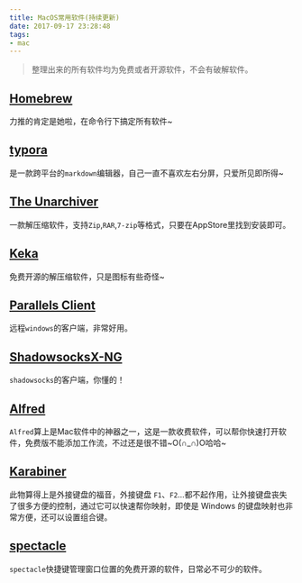 ```yaml
---
title: MacOS常用软件(持续更新)
date: 2017-09-17 23:28:48
tags:
- mac
---
```


> 整理出来的所有软件均为免费或者开源软件，不会有破解软件。

## [Homebrew](https://brew.sh/)

力推的肯定是她啦，在命令行下搞定所有软件~

## [typora](https://typora.io/)

是一款跨平台的`markdown`编辑器，自己一直不喜欢左右分屏，只爱所见即所得~

## [The Unarchiver](https://theunarchiver.com/)

一款解压缩软件，支持`Zip`,`RAR`,`7-zip`等格式，只要在AppStore里找到安装即可。

## [Keka](http://www.kekaosx.com/zh-cn/)

免费开源的解压缩软件，只是图标有些奇怪~

## [Parallels Client](https://itunes.apple.com/cn/app/parallels-client/id600925318?mt=12)

远程`windows`的客户端，非常好用。

## [ShadowsocksX-NG](https://github.com/shadowsocks/ShadowsocksX-NG)

`shadowsocks`的客户端，你懂的！

## [Alfred](https://www.alfredapp.com/)

`Alfred`算上是Mac软件中的神器之一，这是一款收费软件，可以帮你快速打开软件，免费版不能添加工作流，不过还是很不错~O(∩_∩)O哈哈~


## [Karabiner](https://pqrs.org/osx/karabiner/)

此物算得上是外接键盘的福音，外接键盘 `F1`、`F2`…都不起作用，让外接键盘丧失了很多方便的控制，通过它可以快速帮你映射，即使是 Windows 的键盘映射也非常方便，还可以设置组合键。


## [spectacle](https://www.spectacleapp.com/)

`spectacle`快捷键管理窗口位置的免费开源的软件，日常必不可少的软件。


